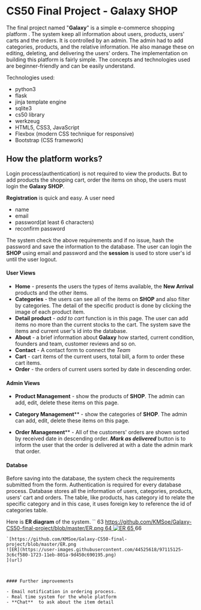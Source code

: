 # CS50 Final Project - Galaxy SHOP

The final project named "**Galaxy**"  is  a simple e-commerce  shopping platform . The  system  keep all information about users, products, users' carts and the orders. It is controlled by an admin. The admin had to add categories, products, and the relative information. He also manage these on editing, deleting, and delivering the users' orders. The implementation on building this platform is fairly simple. The concepts and technologies used are beginner-friendly and can be easily understand.



Technologies used:

- python3
- flask
- jinja template engine
- sqlite3
- cs50 library 
- werkzeug
- HTML5, CSS3, JavaScript
- Flexbox (modern CSS technique for responsive)
- Bootstrap (CSS framework)



## How the platform works?

Login process(authentication) is not required to view the products. But to add products the shopping cart, order the items on shop, the users must login the **Galaxy SHOP**. 

**Registration** is quick and easy. A user need 

- name
- email
- password(at least 6 characters) 
- reconfirm password

The system check the above requirements and if no issue, hash the password and save the information to the database. The user can login the **SHOP** using email and password and the **session**  is used to store user's id until the user logout.   

#### User Views

- **Home** - presents the users the types of items available, the **New Arrival** products and the other items.   
- **Categories** - the users can see all of the items on **SHOP**  and also filter by categories. The detail of the specific product is done by clicking the image of each product item.
- **Detail product** -  *add to cart* function is in this page. The user can add items no more than the current stocks to the cart. The system save the items and current user's id into the database.
- **About** - a brief information about **Galaxy** how started, current condition, founders and team, customer reviews and so on.
- **Contact** -  A contact form to connect the *Team*
- **Cart**  - cart items of the current users, total bill, a form to order these cart items.
- **Order** - the orders of current users sorted by date in descending order.



#### Admin Views

- **Product Management** - show the products of **SHOP**. The admin can add, edit, delete these items on this page.

-  **Category Management****  -   show the categories of **SHOP**. The admin can add, edit, delete these items on this page.

- **Order Management**** - All of the customers' orders are shown sorted by received date in descending order. ***Mark as delivered*** button is to inform the user that the order is delivered at with a date the  admin mark that order.

  

#### Databse

Before saving into the database, the system check the requirements submitted from the form. Authentication is required for every database process. Database stores all the information of users, categories, products, users' cart and orders. The table, like products, has category id to relate the specific category and in this case, it uses foreign key to reference  the id of categories table.

Here  is **ER diagram** of the system.
``
63
[https://github.com/KMSoe/Galaxy-CS50-final-project/blob/master/ER.png
64
![ER](https://user-images.githubusercontent.com/44525618/97115125-3c6cf580-1723-11eb-801a-9d450c690195.png)
65
](url)
66
```
`[https://github.com/KMSoe/Galaxy-CS50-final-project/blob/master/ER.png
![ER](https://user-images.githubusercontent.com/44525618/97115125-3c6cf580-1723-11eb-801a-9d450c690195.png)
](url)



#### Further improvements

- Email notification in ordering process.
- Real time system for the whole platform
- **Chat**  to ask about the item detail

